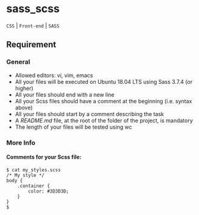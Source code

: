 # sass_scss

`CSS` | `Front-end` | `SASS`

## Requirement

### General

- Allowed editors: vi, vim, emacs
- All your files will be executed on Ubuntu 18.04 LTS using Sass 3.7.4 (or higher)
- All your files should end with a new line
- All your Scss files should have a comment at the beginning (i.e. syntax above)
- All your files should start by a comment describing the task
- A *README.md* file, at the root of the folder of the project, is mandatory
- The length of your files will be tested using wc

### More Info
#### Comments for your Scss file:

```
$ cat my_styles.scss
/* My style */
body {
    .container {
        color: #3D3D3D;
    }
}
$
```
